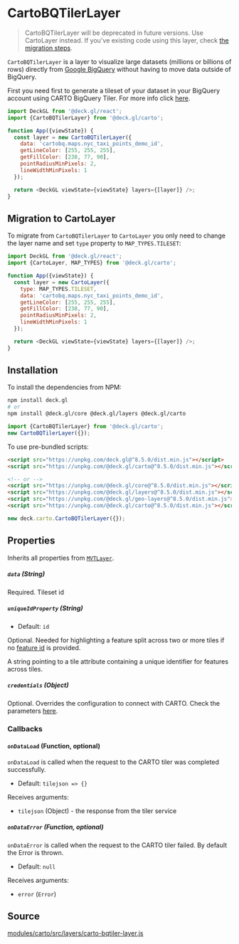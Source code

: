# CartoBQTilerLayer
>CartoBQTilerLayer will be deprecated in future versions. Use CartoLayer instead.  If you've existing code using this layer, check [the migration steps](#migration-to-cartolayer).

`CartoBQTilerLayer` is a layer to visualize large datasets (millions or billions of rows) directly from [Google BigQuery](https://cloud.google.com/bigquery) without having to move data outside of BigQuery.

First you need first to generate a tileset of your dataset in your BigQuery account using CARTO BigQuery Tiler. For more info click [here](https://carto.com/bigquery-tiler/).
 
```js
import DeckGL from '@deck.gl/react';
import {CartoBQTilerLayer} from '@deck.gl/carto';

function App({viewState}) {
  const layer = new CartoBQTilerLayer({
    data: 'cartobq.maps.nyc_taxi_points_demo_id',
    getLineColor: [255, 255, 255],
    getFillColor: [238, 77, 90],
    pointRadiusMinPixels: 2,
    lineWidthMinPixels: 1
  });

  return <DeckGL viewState={viewState} layers={[layer]} />;
}
```

## Migration to CartoLayer

To migrate from `CartoBQTilerLayer` to `CartoLayer` you only need to change the layer name and set `type` property to `MAP_TYPES.TILESET`:

```js
import DeckGL from '@deck.gl/react';
import {CartoLayer, MAP_TYPES} from '@deck.gl/carto';

function App({viewState}) {
  const layer = new CartoLayer({
    type: MAP_TYPES.TILESET,
    data: 'cartobq.maps.nyc_taxi_points_demo_id',
    getLineColor: [255, 255, 255],
    getFillColor: [238, 77, 90],
    pointRadiusMinPixels: 2,
    lineWidthMinPixels: 1
  });

  return <DeckGL viewState={viewState} layers={[layer]} />;
}
```

## Installation

To install the dependencies from NPM:

```bash
npm install deck.gl
# or
npm install @deck.gl/core @deck.gl/layers @deck.gl/carto
```

```js
import {CartoBQTilerLayer} from '@deck.gl/carto';
new CartoBQTilerLayer({});
```

To use pre-bundled scripts:

```html
<script src="https://unpkg.com/deck.gl@^8.5.0/dist.min.js"></script>
<script src="https://unpkg.com/@deck.gl/carto@^8.5.0/dist.min.js"></script>

<!-- or -->
<script src="https://unpkg.com/@deck.gl/core@^8.5.0/dist.min.js"></script>
<script src="https://unpkg.com/@deck.gl/layers@^8.5.0/dist.min.js"></script>
<script src="https://unpkg.com/@deck.gl/geo-layers@^8.5.0/dist.min.js"></script>
<script src="https://unpkg.com/@deck.gl/carto@^8.5.0/dist.min.js"></script>
```

```js
new deck.carto.CartoBQTilerLayer({});
```


## Properties

Inherits all properties from [`MVTLayer`](/docs/api-reference/geo-layers/mvt-layer.md).


##### `data` (String)

Required. Tileset id

##### `uniqueIdProperty` (String)

* Default: `id`

Optional. Needed for highlighting a feature split across two or more tiles if no [feature id](https://github.com/mapbox/vector-tile-spec/tree/master/2.1#42-features) is provided.

A string pointing to a tile attribute containing a unique identifier for features across tiles.

##### `credentials` (Object)

Optional. Overrides the configuration to connect with CARTO. Check the parameters [here](overview#carto-credentials).

### Callbacks

#### `onDataLoad` (Function, optional)

`onDataLoad` is called when the request to the CARTO tiler was completed successfully.

- Default: `tilejson => {}`

Receives arguments:

- `tilejson` (Object) - the response from the tiler service

##### `onDataError` (Function, optional)

`onDataError` is called when the request to the CARTO tiler failed. By default the Error is thrown.

- Default: `null`

Receives arguments:

- `error` (`Error`)


## Source

[modules/carto/src/layers/carto-bqtiler-layer.js](https://github.com/visgl/deck.gl/tree/master/modules/carto/src/layers/carto-bqtiler-layer.js)
